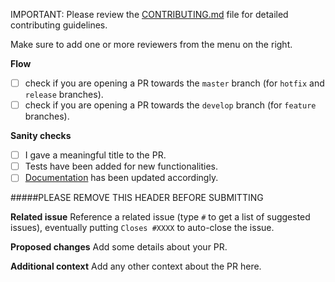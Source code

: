 IMPORTANT: Please review the [CONTRIBUTING.md](../CONTRIBUTING.md) file for detailed contributing guidelines.

Make sure to add one or more reviewers from the menu on the right.

**Flow**

- [ ] check if you are opening a PR towards the `master` branch (for `hotfix` and `release` branches).
- [ ] check if you are opening a PR towards the `develop` branch (for `feature` branches).

**Sanity checks**

- [ ] I gave a meaningful title to the PR.
- [ ] Tests have been added for new functionalities.
- [ ] [Documentation](..docs/) has been updated accordingly.

#####PLEASE REMOVE THIS HEADER BEFORE SUBMITTING

**Related issue**
Reference a related issue (type `#` to get a list of suggested issues), eventually putting `Closes #XXXX` to auto-close the issue.

**Proposed changes**
Add some details about your PR.

**Additional context**
Add any other context about the PR here.

